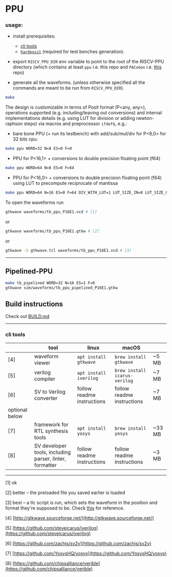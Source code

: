# PPU


### usage:

- install prerequisites:
    
    - [cli tools](#cli_tools)
    - [`hardposit`](https://github.com/urbanij/hardposit) (required for test benches generation).
- export `RISCV_PPU_DIR` env variable to point to the root of the RISCV-PPU directory (which contains at least `ppu` i.e. this repo and `PACoGen` i.e. [this](https://bitbucket.org/riscv-ppu/pacogen/src/urbani/) repo)
- generate all the waveforms. (unless otherwise specified all the commands are meant to be run from `RISCV_PPU_DIR`).

```sh
make 
```

The design is customizable in terms of Posit format (P<any, any>), operations supported (e.g. including/leaving out conversions) and internal implementations details (e.g. using LUT for division or adding newton-raphson steps) via macros and preprocessor `ifdef`s, 
e.g.:

- bare bone PPU (+ run its testbench) with add/sub/mul/div for P<8,0> for 32 bits cpu:
```sh
make ppu WORD=32 N=8 ES=0 F=0
```
- PPU for P<16,1> + conversions to double precision floating point (f64)
```sh
make ppu WORD=64 N=8 ES=0 F=64
```

- PPU for P<16,0> + conversions to double precision floating point (f64) using LUT to precompute reciprocate of mantissa
```sh
make ppu WORD=64 N=16 ES=0 F=64 DIV_WITH_LUT=1 LUT_SIZE_IN=8 LUT_SIZE_OUT=9
```


To open the waveforms run
```sh
gtkwave waveforms/tb_ppu_P16E1.vcd # [1]
```
or 
```sh
gtkwave waveforms/tb_ppu_P16E1.gtkw # [2]
```
or 
```sh
gtkwave -S gtkwave.tcl waveforms/tb_ppu_P16E1.vcd # [3]
```

---
## Pipelined-PPU

```sh
make tb_pipelined WORD=32 N=16 ES=1 F=0
gtkwave sim/waveforms/tb_ppu_pipelined_P16E1.gtkw 
```


## Build instructions

Check out [BUILD.md](./BUILD.md)


---

### cli tools

|   |tool | linux                 |macOS                        |                |
|---|-----|----------------------|-----------------------------|----------------|
|[4]|waveform viewer| `apt install gtkwave` |`brew install gtkwave`       |~5 MB           |
|[5]| verilog compiler| `apt install iverilog`|`brew install icarus-verilog`|~7 MB           |
|[6]| SV to Verilog converter |  follow readme instructions | follow readme instructions |~7 MB      |
|optional below
|[7]|framework for RTL synthesis tools| `apt install yosys`   |`brew install yosys`         | ~33 MB         |
|[8]| SV developer tools, including parser, linter, formatter |  follow readme instructions | follow readme instructions |~3 MB      |

---
[1] ok

[2] better – the preloaded file you saved earlier is loaded

[3] best – a tlc script is run, which sets the waveform in the position and format they're supposed to be. Check [this](https://github.com/carlosedp/chiselv/blob/72fbbd066357fe16e79612eb678bb06bc0ff21e0/GTKWave/gtkwave.tcl) for reference.

[4] [http://gtkwave.sourceforge.net/](http://gtkwave.sourceforge.net/)

[5] [https://github.com/steveicarus/iverilog](https://github.com/steveicarus/iverilog)

[6] [https://github.com/zachjs/sv2v](https://github.com/zachjs/sv2v)

[7] [https://github.com/YosysHQ/yosys](https://github.com/YosysHQ/yosys)

[8] [https://github.com/chipsalliance/verible](https://github.com/chipsalliance/verible)
